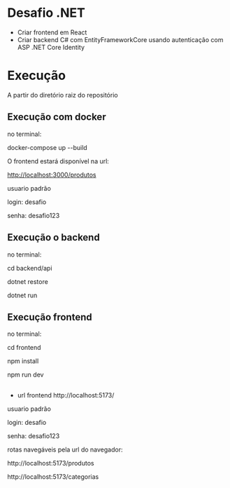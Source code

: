# Desafio .NET

- Criar frontend em React
- Criar backend C# com EntityFrameworkCore usando autenticação com ASP .NET Core Identity

# Execução
A partir do diretório raiz do repositório

## Execução com docker
no terminal:

docker-compose up --build

O frontend estará disponível na url:

[http://localhost:3000/produtos](http://localhost:3000)

usuario padrão

login: desafio

senha: desafio123

## Execução o backend

no terminal:

cd backend/api

dotnet restore

dotnet run

## Execução frontend

no terminal:

cd frontend

npm install

npm run dev

##
- url frontend
http://localhost:5173/ 

usuario padrão

login: desafio

senha: desafio123

rotas navegáveis pela url do navegador:

http://localhost:5173/produtos

http://localhost:5173/categorias



